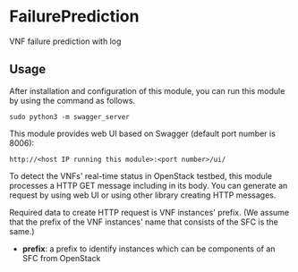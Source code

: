 # FailurePrediction
VNF failure prediction with log 

## Usage

After installation and configuration of this module, you can run this module by using the command as follows.

```
sudo python3 -m swagger_server
```

This module provides web UI based on Swagger (default port number is 8006):

```
http://<host IP running this module>:<port number>/ui/
```

To detect the VNFs' real-time status in OpenStack testbed, this module processes a HTTP GET message including in its body.
You can generate an request by using web UI or using other library creating HTTP messages.

Required data to create HTTP request is VNF instances' prefix.
(We assume that the prefix of the VNF instances' name that consists of the SFC is the same.)

- **prefix**: a prefix to identify instances which can be components of an SFC from OpenStack